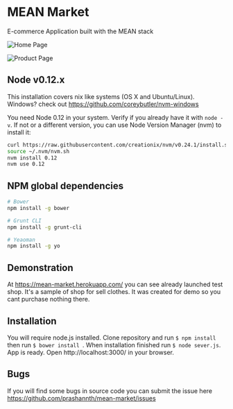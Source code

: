# MEAN Market

E-commerce Application built with the MEAN stack


![Home Page](https://raw.githubusercontent.com/prashannth/mean-market/master/mean-market-screenshot1.png "Home Page")

![Product Page](https://raw.githubusercontent.com/prashannth/mean-market/master/mean-market-screenshot2.png "Product Page")

## Node v0.12.x
This installation covers nix like systems (OS X and Ubuntu/Linux). Windows? check out https://github.com/coreybutler/nvm-windows

You need Node 0.12 in your system. Verify if you already have it with `node -v`. If not or a different version, you can use Node Version Manager (nvm) to install it:
```bash
curl https://raw.githubusercontent.com/creationix/nvm/v0.24.1/install.sh | bash
source ~/.nvm/nvm.sh
nvm install 0.12
nvm use 0.12
```

## NPM global dependencies
```bash
# Bower
npm install -g bower

# Grunt CLI
npm install -g grunt-cli

# Yeaoman
npm install -g yo

```

## Demonstration
At https://mean-market.herokuapp.com/ you can see already launched test shop. It's a sample of shop for sell clothes.
It was created for demo so you cant purchase nothing there.

## Installation
You will require node.js installed. Clone repository and run ```$ npm install``` then run ```$ bower install ```. When installation finished run ```$ node sever.js```. App is ready. Open http://localhost:3000/ in your browser.


## Bugs
If you will find some bugs in source code you can submit the issue here https://github.com/prashannth/mean-market/issues
